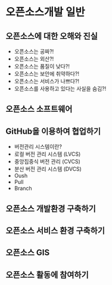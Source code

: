 # 오픈소스개발 일반

## 오픈소스에 대한 오해와 진실
- 오픈소스는 공짜?!
- 오픈소스는 외산?!
- 오픈소스는 품질이 낮다?!
- 오픈소스는 보안에 취약하다?!
- 오픈소스는 서비스가 나쁘다?!
- 오픈소스를 사용하고 있다는 사실을 숨김?!

## 오픈소스 소프트웨어

## GitHub을 이용하여 협업하기
- 버전관리 시스템이란?
 - 로컬 버전 관리 시스템 (LVCS)
 - 중앙집중식 버전 관리 (CVCS)
 - 분산 버전 관리 시스템 (DVCS)
- Oush
- Pull
- Branch

## 오픈소스 개발환경 구축하기

## 오픈소스 서비스 환경 구축하기

## 오픈소스 GIS
 
## 오픈소스 활동에 참여하기
